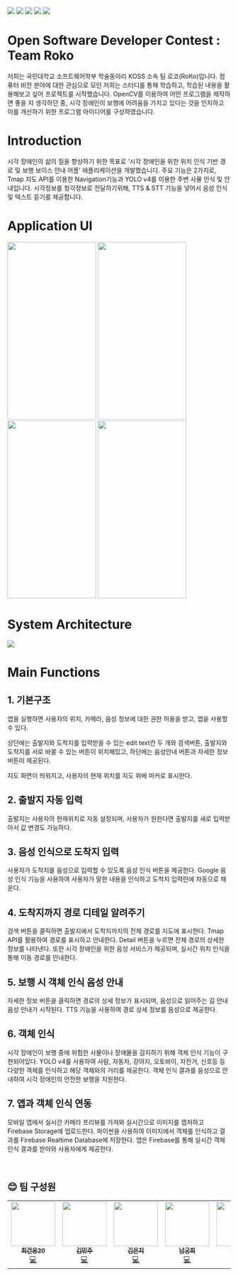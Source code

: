 <img src="https://img.shields.io/badge/Android Studio-3DDC84?style=flat-square&logo=Android Studio&logoColor=white"/> <img src="https://img.shields.io/badge/Firebase-FFCA28?style=flat-square&logo=firebase&logoColor=black"/>
<img src="https://img.shields.io/badge/GitHub-181717?style=flat-square&logo=GitHub&logoColor=white"/>
<img src="https://img.shields.io/badge/Python-3776AB?style=flat-square&logo=Python&logoColor=white"/>
<img src="https://img.shields.io/badge/java-007396?style=flat-square&logo=java&logoColor=white"/>

# Open Software Developer Contest : Team Roko

저희는 국민대학교 소프트웨어학부 학술동아리 KOSS 소속 팀 로코(RoKo)입니다.
컴퓨터 비전 분야에 대한 관심으로 모인 저희는 스터디를 통해 학습하고, 학습된 내용을 활용해보고 싶어 프로젝트를 시작했습니다.
OpenCV를 이용하여 어떤 프로그램을 제작하면 좋을 지 생각하던 중, 시각 장애인이 보행에 어려움을 가지고 있다는 것을 인지하고 이를 개선하기 위한 프로그램 아이디어를 구상하였습니다.

# **Introduction**
시각 장애인의 삶의 질을 향상하기 위한 목표로 ‘시각 장애인을 위한 위치 인식 기반 경로 및 보행 보이스 안내 어플’ 애플리케이션을 개발했습니다. 
주요 기능은 2가지로, Tmap 지도 API를 이용한 Navigation기능과 YOLO v4를 이용한 주변 사물 인식 및 안내입니다.
시각정보를 청각정보로 전달하기위해, TTS & STT 기능을 넣어서 음성 인식 및 텍스트 듣기를 제공합니다.

# Application UI
<img src="https://github.com/ddugel3/Open-SW-Developer-Contest/assets/104904309/d35c5683-2b1e-4071-ada2-1d30a5d29b68" width="200" height="400"/>

<img src="https://github.com/ddugel3/Open-SW-Developer-Contest/assets/104904309/5e89f157-fd6f-4d10-b10e-ab1b485e7dca" width="200" height="400"/>

<img src="https://github.com/ddugel3/Open-SW-Developer-Contest/assets/104904309/b0ae96e5-4346-4557-b5f1-4410fa1a25d8" width="200" height="400"/>

<img src="https://github.com/ddugel3/Open-SW-Developer-Contest/assets/104904309/c5f9d965-fee7-4b8d-9f0b-6a62a0ca7fbc" width="200" height="400"/>


# System Architecture
<img src="https://github.com/ddugel3/Open-SW-Developer-Contest/assets/104904309/f60ab2a4-0eab-4333-a887-20c5dc007022"/>





# Main Functions

## 1. 기본구조
앱을 실행하면 사용자의 위치, 카메라, 음성 정보에 대한 권한 허용을 받고, 앱을 사용할 수 있다.

상단에는 출발지와 도착지를 입력받을 수 있는 edit text칸 두 개와 검색버튼, 출발지와 도착지를 서로 바꿀 수 있는 버튼이 위치해있고, 하단에는 음성안내 버튼과 자세한 정보 버튼이 제공된다.

지도 화면이 띄워지고, 사용자의 현재 위치를 지도 위에 마커로 표시한다.

## 2. 출발지 자동 입력
출발지는 사용자의 현재위치로 자동 설정되며, 사용자가 원한다면 출발지를 새로 입력받아서 값 변경도 가능하다. 

## 3. 음성 인식으로 도착지 입력
사용자가 도착지를 음성으로 입력할 수 있도록 음성 인식 버튼을 제공한다.
Google 음성 인식 기능을 사용하여 사용자가 말한 내용을 인식하고 도착지 입력란에 자동으로 채운다.

## 4. 도착지까지 경로 디테일 알려주기
검색 버튼을 클릭하면 출발지에서 도착지까지의 전체 경로를 지도에 표시한다.
Tmap API를 활용하여 경로를 표시하고 안내한다.
Detail 버튼을 누르면 전체 경로의 상세한 정보를 나타낸다.
또한 시각 장애인을 위한 음성 서비스가 제공되며, 실시간 위치 인식을 통해 이동 경로를 안내한다.

## 5. 보행 시 객체 인식 음성 안내
자세한 정보 버튼을 클릭하면 경로의 상세 정보가 표시되며, 음성으로 읽어주는 길 안내 음성 안내가 시작된다.
TTS 기능을 사용하여 경로 상세 정보를 음성으로 제공한다.

## 6. 객체 인식
시각 장애인이 보행 중에 위험한 사물이나 장애물을 감지하기 위해 객체 인식 기능이 구현되어있다.
YOLO v4를 사용하여 사람, 자동차, 강아지, 오토바이, 자전거, 신호등 등 다양한 객체를 인식하고 해당 객체와의 거리를 제공한다.
객체 인식 결과를 음성으로 안내하여 시각 장애인의 안전한 보행을 지원한다.

## 7. 앱과 객체 인식 연동
모바일 앱에서 실시간 카메라 프리뷰를 가져와 실시간으로 이미지를 캡처하고 Firebase Storage에 업로드한다.
파이썬을 사용하여 이미지에서 객체를 인식하고 결과를 Firebase Realtime Database에 저장한다.
앱은 Firebase를 통해 실시간 객체 인식 결과를 받아와 사용자에게 제공한다.

<br>

## :blush: 팀 구성원 
<table>
  <tr>
    <td align="center"><a href="https://github.com/ddugel3"><img src="https://avatars.githubusercontent.com/u/56158371?v=4" width="100px;" alt=""/><br /><sub><b>최건웅</b></sub><sub><b>20</b></sub></a><br /><a href="https://github.com/ddugel3" title="Code">💻</a></td>
        <td align="center"><a href="https://github.com/inqueue0979"><img src="https://avatars.githubusercontent.com/u/105335065?v=4" width="100px;" alt=""/><br /><sub><b>김민주</b></sub></a><br /><a href="https://github.com/mjk25" title="Code">💻</a></td>
        <td align="center"><a href="https://github.com/hyni03"><img src="https://avatars.githubusercontent.com/u/47711027?v=4" width="100px;" alt=""/><br /><sub><b>김은지</b></sub></a><br /><a href="https://github.com/hyni03" title="Code">💻</a></td>
    <td align="center"><a href="https://github.com/HeeNamgoong"><img src="https://avatars.githubusercontent.com/u/104904309?v=4" width="100px;" alt=""/><br /><sub><b>남궁희</b></sub></a><br /><a href="https://github.com/HeeNamgoong" title="Code">💻</a></td>
    <td align="center"><a href="https://github.com/docherryra"><img src="https://avatars.githubusercontent.com/u/104899885?v=4" width="100px;" alt=""/><br /><sub><b>한이연</b></sub></a><br /><a href="https://github.com/jooya38" title="Code">💻</a></td>
  </tr>
  <tr>


</table>
